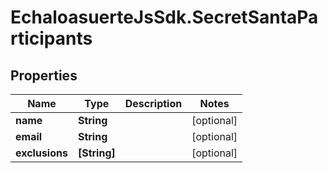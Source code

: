 # EchaloasuerteJsSdk.SecretSantaParticipants

## Properties

Name | Type | Description | Notes
------------ | ------------- | ------------- | -------------
**name** | **String** |  | [optional] 
**email** | **String** |  | [optional] 
**exclusions** | **[String]** |  | [optional] 



